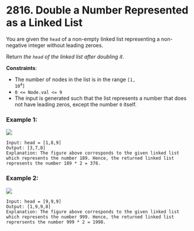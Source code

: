 # 2816. Double a Number Represented as a Linked List

You are given the `head` of a non-empty linked list representing a non-negative integer without leading zeroes.

Return *the *`head`* of the linked list after doubling it*.

**Constraints**:
- The number of nodes in the list is in the range <code>[1, 10<sup>4</sup>]</code>
- `0 <= Node.val <= 9`
- The input is generated such that the list represents a number that does not have leading zeros, except the number `0` itself.

### Example 1:
![](https://assets.leetcode.com/uploads/2023/05/28/example.png)
```
Input: head = [1,8,9]
Output: [3,7,8]
Explanation: The figure above corresponds to the given linked list which represents the number 189. Hence, the returned linked list represents the number 189 * 2 = 378.
```

### Example 2:
![](https://assets.leetcode.com/uploads/2023/05/28/example2.png)
```
Input: head = [9,9,9]
Output: [1,9,9,8]
Explanation: The figure above corresponds to the given linked list which represents the number 999. Hence, the returned linked list reprersents the number 999 * 2 = 1998.
```
